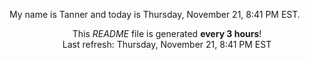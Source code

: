 My name is Tanner and today is Thursday, November 21, 8:41 PM EST.

<p align="center">This <i>README</i> file is generated <b>every 3 hours</b>!</br>Last refresh: Thursday, November 21, 8:41 PM EST<br /></p>
